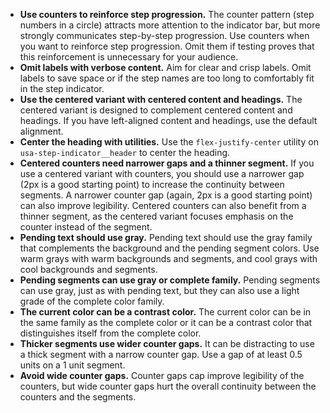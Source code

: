 - **Use counters to reinforce step progression.** The counter pattern (step numbers in a circle) attracts more attention to the indicator bar, but more strongly communicates step-by-step progression. Use counters when you want to reinforce step progression. Omit them if testing proves that this reinforcement is unnecessary for your audience.
- **Omit labels with verbose content.** Aim for clear and crisp labels. Omit labels to save space or if the step names are too long to comfortably fit in the step indicator.
- **Use the centered variant with centered content and headings.** The centered variant is designed to complement centered content and headings. If you have left-aligned content and headings, use the default alignment.
- **Center the heading with utilities.** Use the `flex-justify-center` utility on `usa-step-indicator__header` to center the heading.
- **Centered counters need narrower gaps and a thinner segment.** If you use a centered variant with counters, you should use a narrower gap (2px is a good starting point) to increase the continuity between segments. A narrower counter gap (again, 2px is a good starting point) can also improve legibility. Centered counters can also benefit from a thinner segment, as the centered variant focuses emphasis on the counter instead of the segment.
- **Pending text should use gray.** Pending text should use the gray family that complements the background and the pending segment colors. Use warm grays with warm backgrounds and segments, and cool grays with cool backgrounds and segments.
- **Pending segments can use gray or complete family.** Pending segments can use gray, just as with pending text, but they can also use a light grade of the complete color family.
- **The current color can be a contrast color.** The current color can be in the same family as the complete color or it can be a contrast color that distinguishes itself from the complete color.
- **Thicker segments use wider counter gaps.** It can be distracting to use a thick segment with a narrow counter gap. Use a gap of at least 0.5 units on a 1 unit segment.
- **Avoid wide counter gaps.** Counter gaps cap improve legibility of the counters, but wide counter gaps hurt the overall continuity between the counters and the segments.